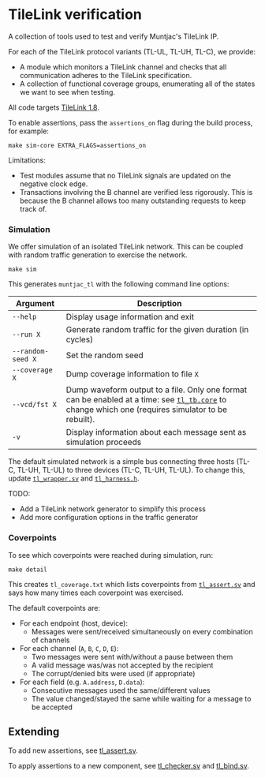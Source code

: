 # TileLink verification
A collection of tools used to test and verify Muntjac's TileLink IP.

For each of the TileLink protocol variants (TL-UL, TL-UH, TL-C), we provide:
 * A module which monitors a TileLink channel and checks that all communication adheres to the TileLink specification.
 * A collection of functional coverage groups, enumerating all of the states we want to see when testing.

All code targets [TileLink 1.8](https://sifive.cdn.prismic.io/sifive/7bef6f5c-ed3a-4712-866a-1a2e0c6b7b13_tilelink_spec_1.8.1.pdf).

To enable assertions, pass the `assertions_on` flag during the build process, for example:

```
make sim-core EXTRA_FLAGS=assertions_on
```

Limitations:
 * Test modules assume that no TileLink signals are updated on the negative clock edge.
 * Transactions involving the B channel are verified less rigorously. This is because the B channel allows too many outstanding requests to keep track of.

### Simulation
We offer simulation of an isolated TileLink network. This can be coupled with random traffic generation to exercise the network.

```
make sim
```

This generates `muntjac_tl` with the following command line options:

| Argument | Description |
| --- | --- |
| `--help` | Display usage information and exit |
| `--run X` | Generate random traffic for the given duration (in cycles) |
| `--random-seed X `| Set the random seed |
| `--coverage X` | Dump coverage information to file `X` |
| `--vcd/fst X` | Dump waveform output to a file. Only one format can be enabled at a time: see [`tl_tb.core`](./tl_tb.core) to change which one (requires simulator to be rebuilt). |
| `-v` | Display information about each message sent as simulation proceeds |

The default simulated network is a simple bus connecting three hosts (TL-C, TL-UH, TL-UL) to three devices (TL-C, TL-UH, TL-UL). To change this, update [`tl_wrapper.sv`](rtl/tl_wrapper.sv) and [`tl_harness.h`](src/tl_harness.h).

TODO: 
 * Add a TileLink network generator to simplify this process
 * Add more configuration options in the traffic generator

### Coverpoints

To see which coverpoints were reached during simulation, run:

```
make detail
```

This creates `tl_coverage.txt` which lists coverpoints from [`tl_assert.sv`](rtl/tl_assert.sv) and says how many times each coverpoint was exercised.

The default coverpoints are:

 * For each endpoint (host, device):
   * Messages were sent/received simultaneously on every combination of channels
 * For each channel (`A`, `B`, `C`, `D`, `E`):
   * Two messages were sent with/without a pause between them
   * A valid message was/was not accepted by the recipient
   * The corrupt/denied bits were used (if appropriate)
 * For each field (e.g. `A.address`, `D.data`):
   * Consecutive messages used the same/different values
   * The value changed/stayed the same while waiting for a message to be accepted

## Extending
To add new assertions, see [tl_assert.sv](tl_assert.sv).

To apply assertions to a new component, see [tl_checker.sv](tl_checker.sv) and [tl_bind.sv](tl_bind.sv).

